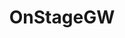 ---
title: OnStageGW
crosslinks:
- television
- WatchItForThePlot
- NSFW_GIF
- Drama
- anriokita
- RaisedToBeNarcissist
- NoStupidQuestions
- MicaelaSchaefer
- evenwithcontext
- DemiLovatoThighs
---